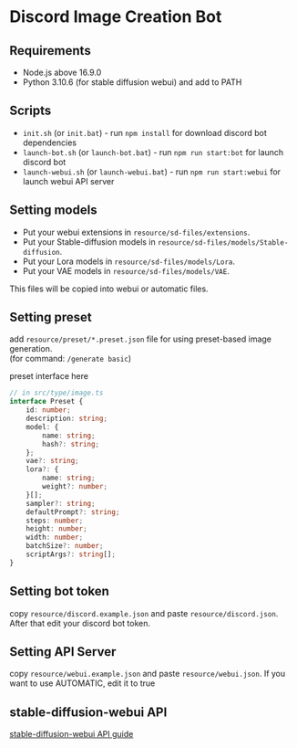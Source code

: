 # Discord Image Creation Bot

## Requirements

* Node.js above 16.9.0
* Python 3.10.6 (for stable diffusion webui) and add to PATH

## Scripts

* `init.sh` (or `init.bat`) - run `npm install` for download discord bot dependencies
* `launch-bot.sh` (or `launch-bot.bat`) - run `npm run start:bot` for launch discord bot
* `launch-webui.sh` (or `launch-webui.bat`) - run `npm run start:webui` for launch webui API server

## Setting models

* Put your webui extensions in `resource/sd-files/extensions`.
* Put your Stable-diffusion models in `resource/sd-files/models/Stable-diffusion`.
* Put your Lora models in `resource/sd-files/models/Lora`.
* Put your VAE models in `resource/sd-files/models/VAE`.

This files will be copied into webui or automatic files.

## Setting preset

add `resource/preset/*.preset.json` file for using preset-based image generation.    
(for command: `/generate basic`)

preset interface here

```typescript
// in src/type/image.ts
interface Preset {
    id: number;
    description: string;
    model: {
        name: string;
        hash?: string;
    };
    vae?: string;
    lora?: {
        name: string;
        weight?: number;
    }[];
    sampler?: string;
    defaultPrompt?: string;
    steps: number;
    height: number;
    width: number;
    batchSize?: number;
    scriptArgs?: string[];
}
```

## Setting bot token

copy `resource/discord.example.json` and paste `resource/discord.json`.   
After that edit your discord bot token.

## Setting API Server

copy `resource/webui.example.json` and paste `resource/webui.json`.
If you want to use AUTOMATIC, edit it to true

## stable-diffusion-webui API

[stable-diffusion-webui API guide](https://github.com/AUTOMATIC1111/stable-diffusion-webui/wiki/API)

